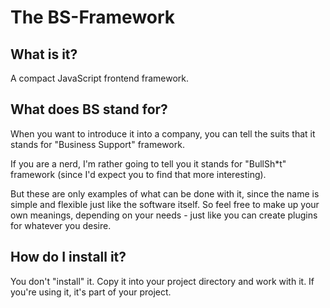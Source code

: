 # The BS-Framework

## What is it?

A compact JavaScript frontend framework.

## What does BS stand for?

When you want to introduce it into a company, you can tell the suits that it stands for "Business Support" framework.

If you are a nerd, I'm rather going to tell you it stands for "BullSh*t" framework
(since I'd expect you to find that more interesting).

But these are only examples of what can be done with it, since the name is simple and flexible just like the software itself.
So feel free to make up your own meanings, depending on your needs - just like you can create plugins for whatever you desire.

## How do I install it?

You don't "install" it.
Copy it into your project directory and work with it.
If you're using it, it's part of your project.
